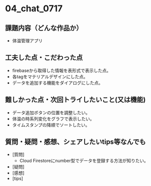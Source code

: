 # 04_chat_0717

## 課題内容（どんな作品か）

- 体温管理アプリ

## 工夫した点・こだわった点

- firebaseから取得した情報を表形式で表示した点。
- 各tagをマテリアルデザインにした点。
- データを追加する機能をダイアログにした点。

## 難しかった点・次回トライしたいこと(又は機能)

- データ追加ボタンの位置を調整したい。
- 体温の時系列変化をグラフで表示したい。
- タイムスタンプの降順でソートしたい。

## 質問・疑問・感想、シェアしたいtips等なんでも

- [質問]
  - Cloud Firestoreにnumber型でデータを登録する方法が知りたい。
- [疑問]
- [感想]
- [tips]
